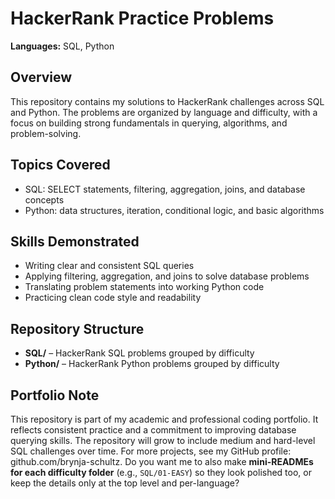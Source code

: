 # HackerRank Practice Problems

**Languages:** SQL, Python

## Overview

This repository contains my solutions to HackerRank challenges across SQL and Python. The problems are organized by language and difficulty, with a focus on building strong fundamentals in querying, algorithms, and problem-solving.

## Topics Covered

* SQL: SELECT statements, filtering, aggregation, joins, and database concepts
* Python: data structures, iteration, conditional logic, and basic algorithms

## Skills Demonstrated

* Writing clear and consistent SQL queries
* Applying filtering, aggregation, and joins to solve database problems
* Translating problem statements into working Python code
* Practicing clean code style and readability

## Repository Structure

* **SQL/** – HackerRank SQL problems grouped by difficulty
* **Python/** – HackerRank Python problems grouped by difficulty

## Portfolio Note

This repository is part of my academic and professional coding portfolio. It reflects consistent practice and a commitment to improving database querying skills. The repository will grow to include medium and hard-level SQL challenges over time. For more projects, see my GitHub profile: github.com/brynja-schultz.
Do you want me to also make **mini-READMEs for each difficulty folder** (e.g., `SQL/01-EASY`) so they look polished too, or keep the details only at the top level and per-language?
